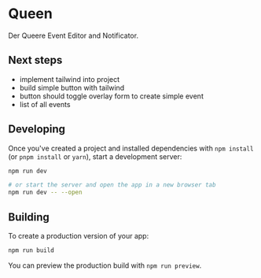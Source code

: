 # Queen

Der Queere Event Editor and Notificator.

## Next steps

* implement tailwind into project
* build simple button with tailwind
* button should toggle overlay form to create simple event
* list of all events

## Developing

Once you've created a project and installed dependencies with `npm install` (or `pnpm install` or `yarn`), start a development server:

```bash
npm run dev

# or start the server and open the app in a new browser tab
npm run dev -- --open
```

## Building

To create a production version of your app:

```bash
npm run build
```

You can preview the production build with `npm run preview`.
